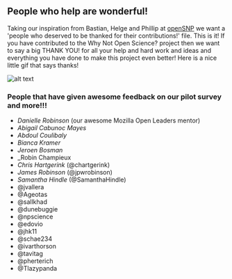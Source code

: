 ## People who help are wonderful!

Taking our inspiration from Bastian, Helge and Phillip at [openSNP](https://github.com/openSNP/snpr) we want a 'people who deserved to be thanked for their contributions!' file. This is it! If you have contributed to the Why Not Open Science? project then we want to say a big THANK YOU! for all your help and hard work and ideas and everything you have done to make this project even better! Here is a nice little gif that says thanks!

![alt text](https://media.giphy.com/media/u0bQN6bxXweHe/giphy.gif)

### People that have given awesome feedback on our pilot survey and more!!!
* _Danielle Robinson_ (our awesome Mozilla Open Leaders mentor)  
* _Abigail Cabunoc Mayes_    
* _Abdoul Coulibaly_  
* _Bianca Kramer_  
* _Jeroen Bosman_  
* _Robin Champieux
* _Chris Hartgerink_ (@chartgerink)  
* _James Robinson_ (@jpwrobinson)  
* _Samantha Hindle_ (@SamanthaHindle)  
* @jvallera 
* @Ageotas   
* @sallkhad   
* @dunebuggie  
* @npscience  
* @edovio  
* @jhk11  
* @schae234 
* @ivarthorson
* @tavitag
* @pherterich
* @Tlazypanda
